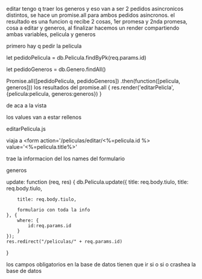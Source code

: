 editar
tengo q traer los generos y eso van a ser 2 pedidos asincronicos distintos, se hace un promise.all para ambos pedidos asincronos.
el resultado es una funcion q recibe 2 cosas, 1er promesa y 2nda promesa, cosa a editar y generos, al finalizar hacemos un render compartiendo ambas variables, pelicula y generos

primero hay q pedir la pelicula

let pedidoPelicula = db.Pelicula.findByPk(req.params.id)

let pedidoGeneros = db.Genero.findAll()

Promise.all([pedidoPelicula, pedidoGeneros])
    .then(function([pelicula, generos])) los resultados del promise.all
    {
        res.render('editarPelicla', {pelicula:pelicula, generos:generos})
    }

de aca a la vista

los values van a estar rellenos

editarPelicula.js

viaja a <form action='/peliculas/editar/<%=pelicula.id %>
value='<%=pelicula.title%>'

trae la informacion del los names del formulario

generos

update: function (req, res) {
    db.Pelicula.update({
        title: req.body.tiulo,
        title: req.body.tiulo,

        title: req.body.tiulo,

        formulario con toda la info
    }, {
        where: {
            id:req.params.id
        }
    });
    res.redirect("/peliculas/" + req.params.id)
}

los campos obligatorios en la base de datos tienen que ir si o si o crashea la base de datos